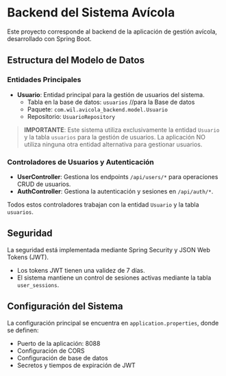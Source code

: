 # Backend del Sistema Avícola

Este proyecto corresponde al backend de la aplicación de gestión avícola, desarrollado con Spring Boot.

## Estructura del Modelo de Datos

### Entidades Principales

- **Usuario**: Entidad principal para la gestión de usuarios del sistema.
  - Tabla en la base de datos: `usuarios` //para la Base de datos
  - Paquete: `com.wil.avicola_backend.model.Usuario`
  - Repositorio: `UsuarioRepository`

> **IMPORTANTE**: Este sistema utiliza exclusivamente la entidad `Usuario` y la tabla `usuarios` para la gestión de usuarios.
> La aplicación NO utiliza ninguna otra entidad alternativa para gestionar usuarios.

### Controladores de Usuarios y Autenticación

- **UserController**: Gestiona los endpoints `/api/users/*` para operaciones CRUD de usuarios.
- **AuthController**: Gestiona la autenticación y sesiones en `/api/auth/*`.

Todos estos controladores trabajan con la entidad `Usuario` y la tabla `usuarios`.

## Seguridad

La seguridad está implementada mediante Spring Security y JSON Web Tokens (JWT).

- Los tokens JWT tienen una validez de 7 días.
- El sistema mantiene un control de sesiones activas mediante la tabla `user_sessions`.

## Configuración del Sistema

La configuración principal se encuentra en `application.properties`, donde se definen:

- Puerto de la aplicación: 8088
- Configuración de CORS
- Configuración de base de datos
- Secretos y tiempos de expiración de JWT
